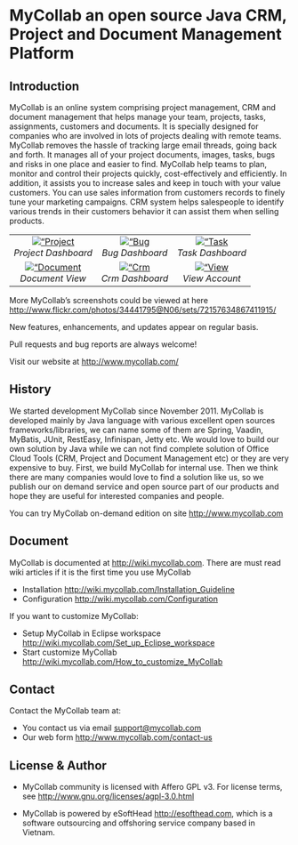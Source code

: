 # MyCollab an open source Java CRM, Project and Document Management Platform
 
## Introduction
MyCollab is an online system comprising project management, CRM and document management that helps manage your team, projects, tasks, assignments, customers and documents. It is specially designed for companies who are involved in lots of projects dealing with remote teams. MyCollab removes the hassle of tracking large email threads, going back and forth. It manages all of your project documents, images, tasks, bugs and risks in one place and easier to find. MyCollab help teams to plan, monitor and control their projects quickly, cost-effectively and efficiently. In addition, it assists you to increase sales and keep in touch with your value customers. You can use sales information from customers records to finely tune your marketing campaigns. CRM system helps salespeople to identify various trends in their customers behavior it can assist them when selling products.

<table>
  <tr>
    <td align="center">
      <a href="https://farm6.staticflickr.com/5441/9407986524_9866299746_o.png" target="_blank" title=“Project Dashboard”>
        <img src="https://farm6.staticflickr.com/5441/9407986524_a594109ce4_m.jpg" alt=“Project Dashboard”>
      </a>
      <br />
      <em>Project Dashboard</em>
    </td>
    <td align="center">
      <a href="https://farm4.staticflickr.com/3723/10020843993_16d1bca76e_o.png" target="_blank" title=“Bug Dashboard”>
        <img src="https://farm4.staticflickr.com/3723/10020843993_c653a0067b_m.jpg" alt=“Bug Dashboard>
      </a>
      <br />
      <em>Bug Dashboard</em>
    </td>
    <td align="center">
      <a href="https://farm8.staticflickr.com/7305/9405229619_b4986ea702_o.png" target="_blank" title=“Task Dashboard”>
        <img src="https://farm8.staticflickr.com/7305/9405229619_38a94156f1_m.jpg" alt=“Task Dashboard>
      </a>
      <br />
      <em>Task Dashboard</em>
    </td>
  </tr>
  <tr>
    <td align="center">
      <a href="https://farm6.staticflickr.com/5491/10020715166_cff0668e13_o.png" target="_blank" title=“Document Management”>
        <img src="https://farm6.staticflickr.com/5491/10020715166_a018202e3f_m.jpg" alt=“Document Management“>
      </a>
      <br />
      <em>Document View</em>
    </td>
    <td align="center">
      <a href="https://farm8.staticflickr.com/7396/10020730193_785b530483_o.png" target="_blank" title=“Crm Dashboard”>
        <img src="https://farm8.staticflickr.com/7396/10020730193_37a2e2fa7d_m.jpg" alt=“Crm Dashboard“>
      </a>
      <br />
      <em>Crm Dashboard</em>
    </td>
    <td align="center">
      <a href="https://farm4.staticflickr.com/3828/9407988736_c9b5758838_o.png" target="_blank" title=“View Account”>
        <img src="https://farm4.staticflickr.com/3828/9407988736_49cbba6dcf_m.jpg" alt=“View Account“>
      </a>
      <br />
      <em>View Account</em>
    </td>
  </tr>
</table>

More MyCollab’s screenshots could be viewed at here http://www.flickr.com/photos/34441795@N06/sets/72157634867411915/

New features, enhancements, and updates appear on regular basis.

Pull requests and bug reports are always welcome!

Visit our website at http://www.mycollab.com/

## History
We started development MyCollab since November 2011. MyCollab is developed mainly by Java language with various excellent open sources frameworks/libraries, we can name some of them are Spring, Vaadin, MyBatis, JUnit, RestEasy, Infinispan, Jetty etc. We would love to build our own solution by Java while we can not find complete solution of Office Cloud Tools (CRM, Project and Document Management etc) or they are very expensive to buy. First, we build MyCollab for internal use. Then we think there are many companies would love to find a solution like us, so we publish our on demand service and open source part of our products and hope they are useful for interested companies and people.

You can try MyCollab on-demand edition on site http://www.mycollab.com

## Document
MyCollab is documented at http://wiki.mycollab.com. There are must read wiki articles if it is the first time you use MyCollab
* Installation http://wiki.mycollab.com/Installation_Guideline
* Configuration http://wiki.mycollab.com/Configuration

If you want to customize MyCollab:
* Setup MyCollab in Eclipse workspace http://wiki.mycollab.com/Set_up_Eclipse_workspace
* Start customize MyCollab http://wiki.mycollab.com/How_to_customize_MyCollab

## Contact
Contact the MyCollab team at:
* You contact us via email support@mycollab.com 
* Our web form http://www.mycollab.com/contact-us

## License & Author

* MyCollab community is licensed with Affero GPL v3. For license terms, see http://www.gnu.org/licenses/agpl-3.0.html

* MyCollab is powered by eSoftHead http://esofthead.com, which is a software outsourcing and offshoring service company based in Vietnam.
